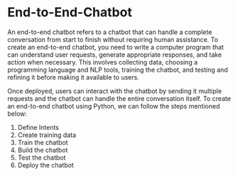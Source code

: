 # End-to-End-Chatbot
An end-to-end chatbot refers to a chatbot that can handle a complete conversation from start to finish without requiring human assistance. To create an end-to-end chatbot, you need to write a computer program that can understand user requests, generate appropriate responses, and take action when necessary.  This involves collecting data, choosing a programming language and NLP tools, training the chatbot, and testing and refining it before making it available to users.

Once deployed, users can interact with the chatbot by sending it multiple requests and the chatbot can handle the entire conversation itself. To create an end-to-end chatbot using Python, we can follow the steps mentioned below:

1) Define Intents
2) Create training data
3) Train the chatbot
4) Build the chatbot
5) Test the chatbot
6) Deploy the chatbot
